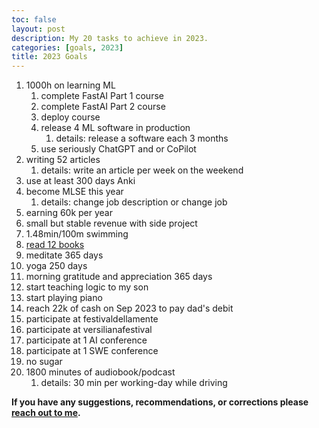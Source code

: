 ```yaml
---
toc: false
layout: post
description: My 20 tasks to achieve in 2023.
categories: [goals, 2023]
title: 2023 Goals
---
```


1. 1000h on learning ML
	1. complete FastAI Part 1 course
	2. complete FastAI Part 2 course
	3. deploy course
	4. release 4 ML software in production
		1. details: release a software each 3 months
	5. use seriously ChatGPT and or CoPilot
2. writing 52 articles
	1. details: write an article per week on the weekend
3. use at least 300 days Anki
4. become MLSE this year
	1. details: change job description or change job
5. earning 60k per year
6. small but stable revenue with side project
7. 1.48min/100m swimming
8. [read 12 books](https://b8ni.github.io/bottoni/goals/2023/2023/01/24/reading-book-2023.html)
9. meditate 365 days
10. yoga 250 days
11. morning gratitude and appreciation 365 days
12. start teaching logic to my son
13. start playing piano
14. reach 22k of cash on Sep 2023 to pay dad's debit
15. participate at festivaldellamente
16. participate at versilianafestival
17. participate at 1 AI conference
18. participate at 1 SWE conference
19. no sugar
20. 1800 minutes of audiobook/podcast
	1. details: 30 min per working-day while driving





**If you have any suggestions, recommendations, or corrections please [reach out to me](https://twitter.com/bot_fra).**


